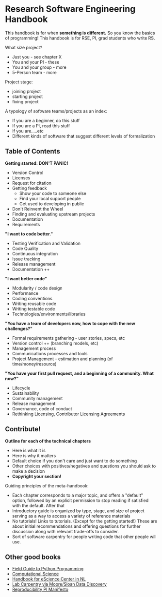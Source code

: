 # Research Software Engineering Handbook

This handbook is for when **something is different.** So you know the basics of programming! This handbook is for RSE, PI, grad students who write RS. 

What size project?
* Just you - see chapter X
* You and your PI - these
* You and your group - more
* 5-Person team - more

Project stage: 
* joining project
* starting project
* fixing project

A typology of software teams/projects as an index:
* If you are a beginner, do this stuff
* If you are a PI, read this stuff
* If you are…..etc
* Different kinds of software that suggest different levels of formalization


## Table of Contents

**Getting started: DON'T PANIC!**

* Version Control
* Licenses
* Request for citation
* Getting feedback
  * Show your code to someone else
  * Find your local support people
  * Get used to developing in public
* Don't Reinvent the Wheel
 * Finding and evaluating upstream projects
* Documentation
* Requirements

**"I want to code better."**

* Testing Verification and Validation
* Code Quality
* Continuous integration
* Issue tracking 
* Release management
* Documentation ++ 

**"I want better code"**

* Modularity / code design
* Performance
* Coding conventions
* Writing reusable code
* Writing testable code
* Technologies/environments/libraries

**"You have a team of developers now, how to cope with the new challenges?"**
* Formal requirements gathering - user stories, specs, etc
* Version control ++ (branching models, etc)
* Management process
* Communications processes and tools
* Project Management - estimation and planning (of time/money/resource)

**"You have your first pull request, and a beginning of a community. What now?"**
* Lifecycle
* Sustainability
* Community management
* Release management
* Governance, code of conduct
* Rethinking Licensing, Contributor Licensing Agreements

## Contribute!

**Outline for each of the technical chapters**
* Here is what it is
* Here is why it matters
* Default choice if you don't care and just want to do something
* Other choices with positives/negatives and questions you should ask to make a decision
* **Copyright your section!**

Guiding principles of the meta-handbook:
* Each chapter corresponds to a major topic, and offers a "default" option, followed by an explicit permission to stop reading if satisfied with the default. After that 
* Introductory guide is organized by type, stage, and size of project serving as a way to access a variety of reference materials
* No tutorials! Links to tutorials. (Except for the getting started!) These are about initial recommendations and offering questions for further discussion along with relevant trade-offs to consider.
* Sort of software carpentry for people writing code that other people will use.

## Other good books

* [Field Guide to Python Programming](http://physics.codes/)
* [Computational Science](https://www.amazon.com/Computation-Science-Konrad-Hinsen/dp/168174029X?ie=UTF8&*Version*=1&*entries*=0)
* [Handbook for eScience Center in NL](https://nlesc.gitbooks.io/guide/content/)
* [Lab Carpentry via Moore/Sloan Data Discovery](http://labcarpentry.org/en/latest/)
* [Reproducibility PI Manifesto](http://lorenabarba.com/gallery/reproducibility-pi-manifesto/)
